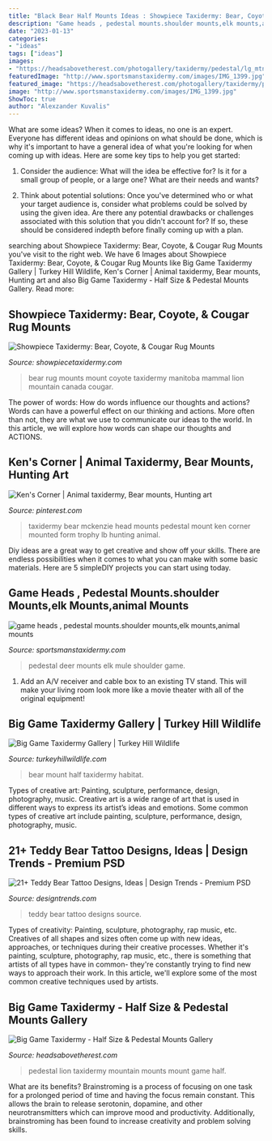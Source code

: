 ```yaml
---
title: "Black Bear Half Mounts Ideas : Showpiece Taxidermy: Bear, Coyote, &amp; Cougar Rug Mounts"
description: "Game heads , pedestal mounts.shoulder mounts,elk mounts,animal mounts"
date: "2023-01-13"
categories:
- "ideas"
tags: ["ideas"]
images:
- "https://headsabovetherest.com/photogallery/taxidermy/pedestal/lg_mtn_lion_1.jpg"
featuredImage: "http://www.sportsmanstaxidermy.com/images/IMG_1399.jpg"
featured_image: "https://headsabovetherest.com/photogallery/taxidermy/pedestal/lg_mtn_lion_1.jpg"
image: "http://www.sportsmanstaxidermy.com/images/IMG_1399.jpg"
ShowToc: true
author: "Alexzander Kuvalis"
---
```



What are some ideas?
When it comes to ideas, no one is an expert. Everyone has different ideas and opinions on what should be done, which is why it's important to have a general idea of what you're looking for when coming up with ideas. Here are some key tips to help you get started:
1. Consider the audience: What will the idea be effective for? Is it for a small group of people, or a large one? What are their needs and wants?

2. Think about potential solutions: Once you've determined who or what your target audience is, consider what problems could be solved by using the given idea. Are there any potential drawbacks or challenges associated with this solution that you didn't account for? If so, these should be considered indepth before finally coming up with a plan.


	

		
searching about Showpiece Taxidermy: Bear, Coyote, &amp; Cougar Rug Mounts you've visit to the right web. We have 6 Images about Showpiece Taxidermy: Bear, Coyote, &amp; Cougar Rug Mounts like Big Game Taxidermy Gallery | Turkey Hill Wildlife, Ken&#039;s Corner | Animal taxidermy, Bear mounts, Hunting art and also Big Game Taxidermy - Half Size &amp; Pedestal Mounts Gallery. Read more:
		
    
## Showpiece Taxidermy: Bear, Coyote, &amp; Cougar Rug Mounts

<img loading=lazy src="http://showpiecetaxidermy.com/wp-content/uploads/20151102-taxidermy-black-bear-rug-mount-2-manitoba-canada.jpg" onerror="this.onerror=null;this.src='https://tse1.mm.bing.net/th?id=OIP.D2e671AIgXq4e6HasYzHcQHaJ4&amp;pid=15.1';" alt="Showpiece Taxidermy: Bear, Coyote, &amp; Cougar Rug Mounts">

_Source: showpiecetaxidermy.com_

>bear rug mounts mount coyote taxidermy manitoba mammal lion mountain canada cougar. 

	

The power of words: How do words influence our thoughts and actions?
Words can have a powerful effect on our thinking and actions. More often than not, they are what we use to communicate our ideas to the world. In this article, we will explore how words can shape our thoughts and ACTIONS.

    
## Ken&#039;s Corner | Animal Taxidermy, Bear Mounts, Hunting Art

<img loading=lazy src="https://i.pinimg.com/736x/7f/21/e9/7f21e9b6463d548a26567a27b8667269--taxidermy.jpg" onerror="this.onerror=null;this.src='https://tse3.mm.bing.net/th?id=OIP.FxfXdyN6UUGlESslbeHYZAHaJ2&amp;pid=15.1';" alt="Ken&#039;s Corner | Animal taxidermy, Bear mounts, Hunting art">

_Source: pinterest.com_

>taxidermy bear mckenzie head mounts pedestal mount ken corner mounted form trophy lb hunting animal. 

	

Diy ideas are a great way to get creative and show off your skills. There are endless possibilities when it comes to what you can make with some basic materials. Here are 5 simpleDIY projects you can start using today.

    
## Game Heads , Pedestal Mounts.shoulder Mounts,elk Mounts,animal Mounts

<img loading=lazy src="http://www.sportsmanstaxidermy.com/images/IMG_1399.jpg" onerror="this.onerror=null;this.src='https://tse2.mm.bing.net/th?id=OIP.LhPukkFYj-esnbb9YoiOEAHaKY&amp;pid=15.1';" alt="game heads , pedestal mounts.shoulder mounts,elk mounts,animal mounts">

_Source: sportsmanstaxidermy.com_

>pedestal deer mounts elk mule shoulder game. 

	

1. Add an A/V receiver and cable box to an existing TV stand. This will make your living room look more like a movie theater with all of the original equipment!

    
## Big Game Taxidermy Gallery | Turkey Hill Wildlife

<img loading=lazy src="https://www.turkeyhillwildlife.com/wp-content/uploads/2018/04/Black-Bear-half-lifesize-taxidermy-Mount-Bear-With-Scene-wall-Habitat-683x1024.jpg" onerror="this.onerror=null;this.src='https://tse2.mm.bing.net/th?id=OIP.vDK7TiZ3UABXbqakSCUxRwHaLG&amp;pid=15.1';" alt="Big Game Taxidermy Gallery | Turkey Hill Wildlife">

_Source: turkeyhillwildlife.com_

>bear mount half taxidermy habitat. 

	

Types of creative art: Painting, sculpture, performance, design, photography, music.
Creative art is a wide range of art that is used in different ways to express its artist’s ideas and emotions. Some common types of creative art include painting, sculpture, performance, design, photography, music.

    
## 21+ Teddy Bear Tattoo Designs, Ideas | Design Trends - Premium PSD

<img loading=lazy src="https://images.designtrends.com/wp-content/uploads/2016/03/08113537/Beautiful-Tattoo-of-Teddy-Bear.jpg" onerror="this.onerror=null;this.src='https://tse3.mm.bing.net/th?id=OIP.hLcCoQwtkpLGQiyRVzL5nwHaJQ&amp;pid=15.1';" alt="21+ Teddy Bear Tattoo Designs, Ideas | Design Trends - Premium PSD">

_Source: designtrends.com_

>teddy bear tattoo designs source. 

	

Types of creativity: Painting, sculpture, photography, rap music, etc.
Creatives of all shapes and sizes often come up with new ideas, approaches, or techniques during their creative processes. Whether it's painting, sculpture, photography, rap music, etc., there is something that artists of all types have in common- they're constantly trying to find new ways to approach their work. In this article, we'll explore some of the most common creative techniques used by artists.

    
## Big Game Taxidermy - Half Size &amp; Pedestal Mounts Gallery

<img loading=lazy src="https://headsabovetherest.com/photogallery/taxidermy/pedestal/lg_mtn_lion_1.jpg" onerror="this.onerror=null;this.src='https://tse3.mm.bing.net/th?id=OIP.54iyTQTznMjaZzh2wXvJqQHaLH&amp;pid=15.1';" alt="Big Game Taxidermy - Half Size &amp; Pedestal Mounts Gallery">

_Source: headsabovetherest.com_

>pedestal lion taxidermy mountain mounts mount game half. 

	

What are its benefits?
Brainstroming is a process of focusing on one task for a prolonged period of time and having the focus remain constant. This allows the brain to release serotonin, dopamine, and other neurotransmitters which can improve mood and productivity. Additionally, brainstroming has been found to increase creativity and problem solving skills.

